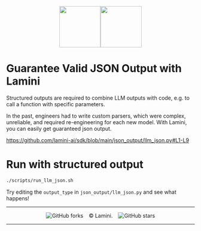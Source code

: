 <div align="center">
<img src="https://avatars.githubusercontent.com/u/130713213?s=200&v=4" width="110"><img src="https://huggingface.co/lamini/instruct-peft-tuned-12b/resolve/main/Lamini_logo.png?max-height=110" height="110">
</div>

# Guarantee Valid JSON Output with Lamini

Structured outputs are required to combine LLM outputs with code, e.g. to call a function with specific parameters.

In the past, engineers had to write custom parsers, which were complex, unreliable, and required re-engineering for each new model. With Lamini, you can easily get guaranteed json output.

[https://github.com/lamini-ai/sdk/blob/main/json_output/llm_json.py#L1-L9
](https://github.com/lamini-ai/lamini-examples/blob/main/10_json_output/llm_json.py)

# Run with structured output

```bash
./scripts/run_llm_json.sh
```

Try editing the `output_type` in `json_output/llm_json.py` and see what happens!

---

</div>
<div align="center">

![GitHub forks](https://img.shields.io/github/forks/lamini-ai/lamini-sdk) &ensp; © Lamini. &ensp; ![GitHub stars](https://img.shields.io/github/stars/lamini-ai/lamini-sdk)

</div>

--------
